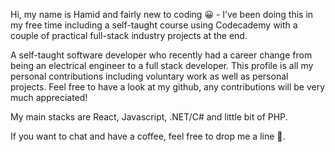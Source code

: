 Hi, my name is Hamid and fairly new to coding 😀 -  I’ve been doing this in my free time including a self-taught course using Codecademy with a couple of practical full-stack industry projects at the end. 

A self-taught software developer who recently had a career change from being an electrical engineer to a full stack developer. 
This profile is all my personal contributions including voluntary work as well as personal projects. Feel free to have a look at my github, any contributions will be very much appreciated!

My main stacks are React, Javascript, .NET/C# and little bit of PHP.

If you want to chat and have a coffee, feel free to drop me a line 😬.

<!---
hqureshi88/hqureshi88 is a ✨ special ✨ repository because its `README.md` (this file) appears on your GitHub profile.
You can click the Preview link to take a look at your changes.
--->
